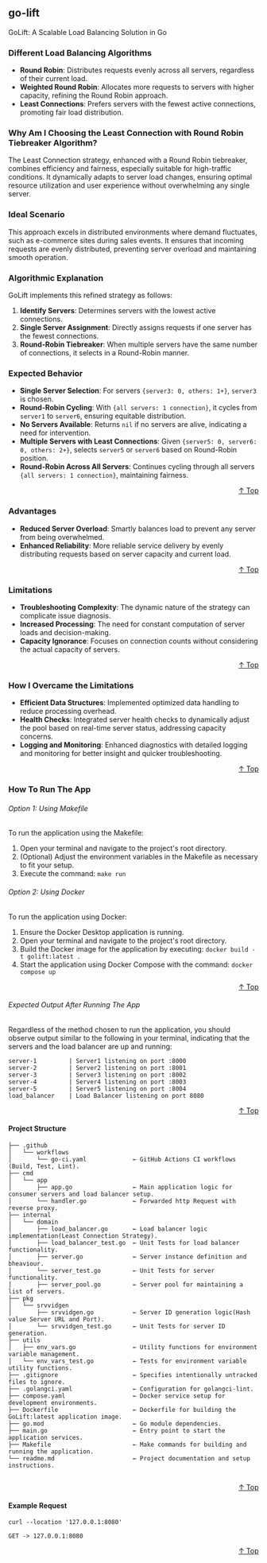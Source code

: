 ## go-lift
GoLift: A Scalable Load Balancing Solution in Go

### Different Load Balancing Algorithms

- **Round Robin**: Distributes requests evenly across all servers, regardless of their current load.
- **Weighted Round Robin**: Allocates more requests to servers with higher capacity, refining the Round Robin approach.
- **Least Connections**: Prefers servers with the fewest active connections, promoting fair load distribution.

### Why Am I Choosing the Least Connection with Round Robin Tiebreaker Algorithm?

The Least Connection strategy, enhanced with a Round Robin tiebreaker, combines efficiency and fairness, especially suitable for high-traffic conditions. It dynamically adapts to server load changes, ensuring optimal resource utilization and user experience without overwhelming any single server.

### Ideal Scenario

This approach excels in distributed environments where demand fluctuates, such as e-commerce sites during sales events. It ensures that incoming requests are evenly distributed, preventing server overload and maintaining smooth operation.

### Algorithmic Explanation

GoLift implements this refined strategy as follows:

1. **Identify Servers**: Determines servers with the lowest active connections.
2. **Single Server Assignment**: Directly assigns requests if one server has the fewest connections.
3. **Round-Robin Tiebreaker**: When multiple servers have the same number of connections, it selects in a Round-Robin manner.

### Expected Behavior

- **Single Server Selection**: For servers `{server3: 0, others: 1+}`, `server3` is chosen.
- **Round-Robin Cycling**: With `{all servers: 1 connection}`, it cycles from `server1` to `server6`, ensuring equitable distribution.
- **No Servers Available**: Returns `nil` if no servers are alive, indicating a need for intervention.
- **Multiple Servers with Least Connections**: Given `{server5: 0, server6: 0, others: 2+}`, selects `server5` or `server6` based on Round-Robin position.
- **Round-Robin Across All Servers**: Continues cycling through all servers `{all servers: 1 connection}`, maintaining fairness.

<p align="right"><a href="#go-lift">↑ Top</a></p>

### Advantages

- **Reduced Server Overload**: Smartly balances load to prevent any server from being overwhelmed.
- **Enhanced Reliability**: More reliable service delivery by evenly distributing requests based on server capacity and current load.

<p align="right"><a href="#go-lift">↑ Top</a></p>

### Limitations

- **Troubleshooting Complexity**: The dynamic nature of the strategy can complicate issue diagnosis.
- **Increased Processing**: The need for constant computation of server loads and decision-making.
- **Capacity Ignorance**: Focuses on connection counts without considering the actual capacity of servers.

<p align="right"><a href="#go-lift">↑ Top</a></p>

### How I Overcame the Limitations

- **Efficient Data Structures**: Implemented optimized data handling to reduce processing overhead.
- **Health Checks**: Integrated server health checks to dynamically adjust the pool based on real-time server status, addressing capacity concerns.
- **Logging and Monitoring**: Enhanced diagnostics with detailed logging and monitoring for better insight and quicker troubleshooting.

<p align="right"><a href="#go-lift">↑ Top</a></p>

### How To Run The App

###### Option 1: Using Makefile

To run the application using the Makefile:

1. Open your terminal and navigate to the project's root directory.
2. (Optional) Adjust the environment variables in the Makefile as necessary to fit your setup.
3. Execute the command: `make run`


###### Option 2: Using Docker

To run the application using Docker:

1. Ensure the Docker Desktop application is running.
2. Open your terminal and navigate to the project's root directory.
3. Build the Docker image for the application by executing: `docker build -t golift:latest .`
4. Start the application using Docker Compose with the command: `docker compose up`

<p align="right"><a href="#go-lift">↑ Top</a></p>

###### Expected Output After Running The App

Regardless of the method chosen to run the application, you should observe output similar to the following in your terminal, indicating that the servers and the load balancer are up and running:


```
server-1         | Server1 listening on port :8000
server-2         | Server2 listening on port :8001
server-3         | Server3 listening on port :8002
server-4         | Server4 listening on port :8003
server-5         | Server5 listening on port :8004
load_balancer    | Load Balancer listening on port 8080

```
<p align="right"><a href="#go-lift">↑ Top</a></p>

#### Project Structure

```plaintext
├── .github
│   └── workflows
│       └── go-ci.yaml             ← GitHub Actions CI workflows (Build, Test, Lint).
├── cmd
│   └── app
│       ├── app.go                 ← Main application logic for consumer servers and load balancer setup.
│       └── handler.go             ← Forwarded http Request with reverse proxy.
├── internal
│   └── domain
│       ├── load_balancer.go       ← Load balancer logic implementation(Least Connection Strategy).
│       ├── load_balancer_test.go  ← Unit Tests for load balancer functionality.
│       ├── server.go              ← Server instance definition and bheaviour.
│       └── server_test.go         ← Unit Tests for server functionality.
│       ├── server_pool.go         ← Server pool for maintaining a list of servers.
├── pkg
│   └── srvvidgen
│       ├── srvvidgen.go           ← Server ID generation logic(Hash value Server URL and Port).
│       └── srvvidgen_test.go      ← Unit Tests for server ID generation.
├── utils
│   ├── env_vars.go                ← Utility functions for environment variable management.
│   └── env_vars_test.go           ← Tests for environment variable utility functions.
├── .gitignore                     ← Specifies intentionally untracked files to ignore.
├── .golangci.yaml                 ← Configuration for golangci-lint.
├── compose.yaml                   ← Docker service setup for development environments.
├── Dockerfile                     ← Dockerfile for building the GoLift:latest application image.
├── go.mod                         ← Go module dependencies.
├── main.go                        ← Entry point to start the application services.
├── Makefile                       ← Make commands for building and running the application.
└── readme.md                      ← Project documentation and setup instructions.


```
<p align="right"><a href="#go-lift">↑ Top</a></p>

#### Example Request

```
curl --location '127.0.0.1:8080'

GET -> 127.0.0.1:8080

```
<p align="right"><a href="#go-lift">↑ Top</a></p>
